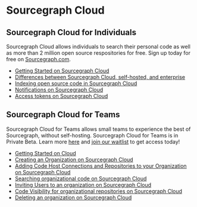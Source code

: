 # Sourcegraph Cloud

## Sourcegraph Cloud for Individuals
Sourcegraph Cloud allows individuals to search their personal code as well as more than 2 million open source respositories for free. Sign up today for free on [Sourcegraph.com](https://sourcegraph.com/sign-up).
- [Getting Started on Sourcegraph Cloud](getting_started_on_cloud.md)
- [Differences between Sourcegraph Cloud, self-hosted, and enterprise](cloud_ent_on-prem_comparison.md)
- [Indexing open source code in Sourcegraph Cloud](indexing_open_source_code.md)
- [Notifications on Sourcegraph Cloud](notifications_on_cloud.md)
- [Access tokens on Sourcegraph Cloud](access_tokens_on_cloud.md)

## Sourcegraph Cloud for Teams
Sourcegraph Cloud for Teams allows small teams to experience the best of Sourcegraph, without self-hosting. Sourcegraph Cloud for Teams is in Private Beta. Learn more [here](https://about.sourcegraph.com/cloud-beta/) and [join our waitlist](https://share.hsforms.com/14OQ3RoPpQTOXvZlUpgx6-A1n7ku?utm_medium=direct-traffic&utm_source=in-product&utm_term=in-product-banner&utm_content=cloud-product-beta-teams) to get access today!

- [Getting Started on Cloud](./organizations/get_started_with_orgs_cloud.md)
- [Creating an Organization on Sourcegraph Cloud](./organizations/creating_your_org_on_cloud.md)
- [Adding Code Host Connections and Repositories to your Organization on Sourcegraph Cloud](./organizations/adding_your_org_repos_to_cloud.md)
- [Searching organizational code on Sourcegraph Cloud](./organizations/searching_org_repo_sourcegraph_cloud.md)
- [Inviting Users to an organization on Sourcegraph Cloud](./organizations/inviting_users_to_org_on_sourcegraph_cloud.md)
- [Code Visibility for organizational repositories on Sourcegraph Cloud](./organizations/creating_your_org_on_cloud.md)
- [Deleting an organization on Sourcegraph Cloud](./organizations/deleting_org_on_cloud.md)

